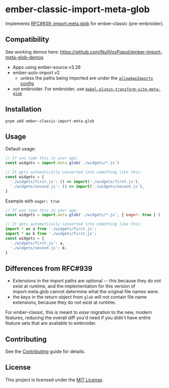 # ember-classic-import-meta-glob

Implements [RFC#939: import.meta.glob](https://github.com/emberjs/rfcs/pull/939) for ember-classic (pre-embroider).

## Compatibility

See working demos here: https://github.com/NullVoxPopuli/ember-import-meta-glob-demos

- Apps using ember-source v3.28
- ember-auto-import v2
  - unless the paths being imported are under the [`allowAppImports` config](https://github.com/embroider-build/ember-auto-import?tab=readme-ov-file#app-imports)
- _not_ embroider. For embroider, use [`babel-plugin-transform-vite-meta-glob`](https://www.npmjs.com/package/babel-plugin-transform-vite-meta-glob)

## Installation

```
pnpm add ember-classic-import-meta-glob
```

## Usage


Default usage:
```js
// If you type this in your app:
const widgets = import.meta.glob('./widgets/*.js')

// It gets automatically converted into something like this:
const widgets = {
  './widgets/first.js': () => import('./widgets/first.js'),
  './widgets/second.js': () => import('./widgets/second.js'),
}
```

Example with `eager: true`
```js
// If you type this in your app:
const widgets = import.meta.glob('./widgets/*.js', { eager: true } )

// It gets automatically converted into something like this:
import * as a from './widgets/first.js';
import * as b from './widgets/first.js';
const widgets = {
  './widgets/first.js': a,
  './widgets/second.js': b,
}
```

## Differences from RFC#939

- Extensions in the import paths are optional -- this because they do not exist at runtime, and the implementation for this version of import.meta.glob cannot determine what the original file names were.
- the keys in the return object from `glob` will not contain file name extensions, because they do not exist at runtime.

For ember-classic, this is meant to _ease_ migration to the new, modern features, reducing the overall diff you'd need if you didn't have entire feature sets that are available to embroider.  

## Contributing

See the [Contributing](CONTRIBUTING.md) guide for details.

## License

This project is licensed under the [MIT License](LICENSE.md).
